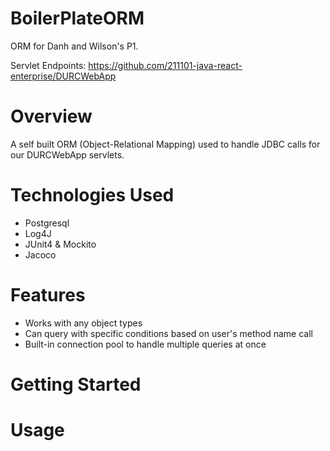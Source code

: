 # BoilerPlateORM
ORM for Danh and Wilson's P1.

Servlet Endpoints: https://github.com/211101-java-react-enterprise/DURCWebApp

# Overview

A self built ORM (Object-Relational Mapping) used to handle JDBC calls for our DURCWebApp servlets.

# Technologies Used

- Postgresql
- Log4J
- JUnit4 & Mockito
- Jacoco

# Features

- Works with any object types
- Can query with specific conditions based on user's method name call
- Built-in connection pool to handle multiple queries at once

# Getting Started

# Usage
